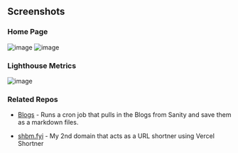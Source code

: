 ## Screenshots

### Home Page

![image](https://github.com/ShubhamVerma1811/Website/assets/25576658/6258958b-81bd-420c-bbab-4115ac56a3ee#gh-dark-mode-only)
![image](https://github.com/ShubhamVerma1811/Website/assets/25576658/55eab632-381f-4ee3-a332-d1d4c408a4b8#gh-light-mode-only)

### Lighthouse Metrics

![image](https://user-images.githubusercontent.com/25576658/180431499-53ef803d-dcc6-4b92-b017-c7606ac540b0.png)

### Related Repos

- [Blogs](https://github.com/ShubhamVerma1811/Blogs) - Runs a cron job that
  pulls in the Blogs from Sanity and save them as a markdown files.

- [shbm.fyi](https://github.com/ShubhamVerma1811/shbm.fyi/) - My 2nd domain that
  acts as a URL shortner using Vercel Shortner
